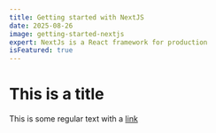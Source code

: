 ```yaml
---
title: Getting started with NextJS
date: 2025-08-26
image: getting-started-nextjs
expert: NextJs is a React framework for production
isFeatured: true
---
```


# This is a title

This is some regular text with a [link](https://google.com)
